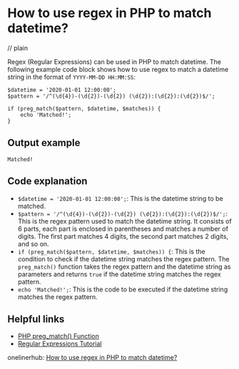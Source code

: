 # How to use regex in PHP to match datetime?
// plain

Regex (Regular Expressions) can be used in PHP to match datetime. The following example code block shows how to use regex to match a datetime string in the format of `YYYY-MM-DD HH:MM:SS`:

```
$datetime = '2020-01-01 12:00:00';
$pattern = '/^(\d{4})-(\d{2})-(\d{2}) (\d{2}):(\d{2}):(\d{2})$/';

if (preg_match($pattern, $datetime, $matches)) {
    echo 'Matched!';
}
```

## Output example

```
Matched!
```

## Code explanation


- `$datetime = '2020-01-01 12:00:00';`: This is the datetime string to be matched.
- `$pattern = '/^(\d{4})-(\d{2})-(\d{2}) (\d{2}):(\d{2}):(\d{2})$/';`: This is the regex pattern used to match the datetime string. It consists of 6 parts, each part is enclosed in parentheses and matches a number of digits. The first part matches 4 digits, the second part matches 2 digits, and so on.
- `if (preg_match($pattern, $datetime, $matches)) {`: This is the condition to check if the datetime string matches the regex pattern. The `preg_match()` function takes the regex pattern and the datetime string as parameters and returns `true` if the datetime string matches the regex pattern.
- `echo 'Matched!';`: This is the code to be executed if the datetime string matches the regex pattern.

## Helpful links

- [PHP preg_match() Function](https://www.w3schools.com/php/func_preg_match.asp)
- [Regular Expressions Tutorial](https://www.regular-expressions.info/tutorial.html)

onelinerhub: [How to use regex in PHP to match datetime?](https://onelinerhub.com/php-regex/how-to-use-regex-in-php-to-match-datetime)
